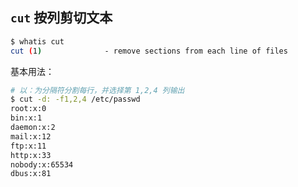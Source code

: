 ## `cut` 按列剪切文本

```bash
$ whatis cut
cut (1)              - remove sections from each line of files
```

基本用法：

```bash
# 以：为分隔符分割每行，并选择第 1,2,4 列输出
$ cut -d: -f1,2,4 /etc/passwd
root:x:0
bin:x:1
daemon:x:2
mail:x:12
ftp:x:11
http:x:33
nobody:x:65534
dbus:x:81
```
